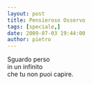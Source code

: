 ```yaml
---
layout: post
title: Pensieroso Osservo
tags: [speciale,]
date: 2009-07-03 19:44:00
author: pietro
---
```

Sguardo perso<br/>in un infinito<br/>che tu non puoi capire.
